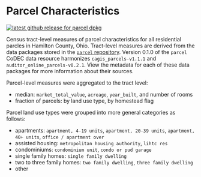 # Parcel Characteristics

[![latest github release for parcel dpkg](https://img.shields.io/github/v/release/geomarker-io/codec?sort=date&filter=parcel-*&display_name=tag&label=%5B%E2%98%B0%5D&labelColor=%238CB4C3&color=%23396175)](https://github.com/geomarker-io/codec/releases?q=parcel&expanded=false)

Census tract-level measures of parcel characteristics for all residential parcles in Hamilton County, Ohio. Tract-level measures are derived from the data packages stored in the [`parcel` repository](https://github.com/geomarker-io/parcel). Version 0.1.0 of the `parcel` CoDEC data resource harmonizes `cagis_parcels-v1.1.1` and `auditor_online_parcels-v0.2.1`. View the metadata for each of these data packages for more information about their sources. 

Parcel-level measures were aggregated to the tract level: 

- median: `market_total_value`, `acreage`, `year_built`, and number of rooms
- fraction of parcels: by land use type, by homestead flag

Parcel land use types were grouped into more general categories as follows: 

- apartments: `apartment, 4-19 units`, `apartment, 20-39 units`, `apartment, 40+ units`, `office / apartment over`
- assisted housing: `metropolitan housing authority`, `lihtc res`
- condominiums: `condominium unit`, `condo or pud garage`
- single family homes: `single family dwelling`
- two to three family homes: `two family dwelling`, `three family dwelling`
- other
